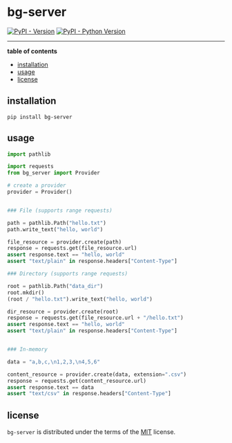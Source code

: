 # bg-server

[![PyPI - Version](https://img.shields.io/pypi/v/bg-server.svg)](https://pypi.org/project/bg-server)
[![PyPI - Python Version](https://img.shields.io/pypi/pyversions/bg-server.svg)](https://pypi.org/project/bg-server)

-----

**table of contents**

- [installation](#installation)
- [usage](#usage)
- [license](#license)

## installation

```console
pip install bg-server
```

## usage

```python
import pathlib

import requests
from bg_server import Provider

# create a provider
provider = Provider()


### File (supports range requests)

path = pathlib.Path("hello.txt")
path.write_text("hello, world")

file_resource = provider.create(path)
response = requests.get(file_resource.url)
assert response.text == "hello, world"
assert "text/plain" in response.headers["Content-Type"] 

### Directory (supports range requests)

root = pathlib.Path("data_dir")
root.mkdir()
(root / "hello.txt").write_text("hello, world")

dir_resource = provider.create(root)
response = requests.get(file_resource.url + "/hello.txt")
assert response.text == "hello, world"
assert "text/plain" in response.headers["Content-Type"]


### In-memory

data = "a,b,c,\n1,2,3,\n4,5,6"

content_resource = provider.create(data, extension=".csv")
response = requests.get(content_resource.url)
assert response.text == data
assert "text/csv" in response.headers["Content-Type"]
```

## license

`bg-server` is distributed under the terms of the [MIT](https://spdx.org/licenses/MIT.html) license.
